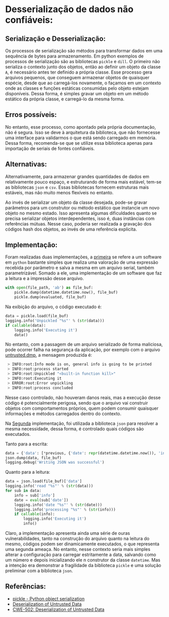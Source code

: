 # Desserialização de dados não confiáveis:

## Serialização e Desserialização:

Os processos de serialização são métodos para transformar dados em uma
sequência de bytes para armazenamento. Em python exemplos de processos de
serialização são as bibliotecas `pickle` e `dill`. O primeiro não serializa o
contexto junto dos objetos, então ao definir um objeto da classe `A`, é
necessário antes ter definido a própria classe. Esse processo gera arquivos
pequenos, que conseguem armazenar objetos de quaisquer espécie, desde que ao
carregá-los novamente, o façamos em um contexto onde as classes e funções
estáticas consumidas pelo objeto estejam disponíveis. Dessa forma, é simples
gravar um objeto em um método estático da própria classe, e carregá-lo da mesma
forma.

## Erros possíveis:

No entanto, esse processo, como apontado pela própria documentação, não é
segura. Isso se deve à arquitetura da biblioteca, que não fornecesse uma
interface para validarmos o que está sendo carregado em memória. Dessa forma,
recomenda-se que se utilize essa biblioteca apenas para importação de seriais
de fontes confiáveis.

## Alternativas:

Alternativamente, para armazenar grandes quantidades de dados em relativamente
pouco espaço, e estruturando de forma mais estável, tem-se as bibliotecas
`json` e `csv`. Essas bibliotecas fornecem estruturas mais estáveis, mas não
muito menos flexíveis no entanto.

Ao invés de serializar um objeto da classe desejada, pode-se gravar parâmetros
para um construtor ou método estático que instancie um novo objeto no mesmo
estado. Isso apresenta algumas dificuldades quanto se precisa serializar
objetos interdependentes, isso é, duas instâncias com referências mútuas. Nesse
caso, poderia ser realizada a gravação dos códigos hash dos objetos, ao invés
de uma referência explicita.

## Implementação:

Foram realizadas duas implementações, a [primeira](proj_item_1/) se refere a um
software em `python` bastante simples que realiza uma valoração de uma
expressão recebida por parâmetro e salva a mesma em um arquivo serial, também
parametrizável. Somado a ele, uma implementação de um software que faz a
leitura e a impressão desse arquivo.

```python
with open(file_path, 'ab') as file_buf:
    pickle.dump(datetime.datetime.now(), file_buf)
    pickle.dump(evaluated, file_buf)
```

Na exibição do arquivo, o código executado é:

```python
data = pickle.load(file_buf)
logging.info('Unpickled "%s"' % (str(data)))
if callable(data):
    logging.info('Executing it')
    data()
```

No entanto, com a passagem de um arquivo serializado de forma maliciosa, pode
ocorrer falha na segurança da aplicação, por exemplo com o arquivo
[untrusted.dmp](proj_item_1/untrusted.dmp), a mensagem produzida é:

```Bash
 > INFO:root:Info mode is on, general info is going to be printed
 > INFO:root:process started
 > INFO:root:Unpickled "<built-in function kill>"
 > INFO:root:Executing it
 > ERROR:root:Error unpickling
 > INFO:root:process concluded
```

Nesse caso controlado, não houveram danos reais, mas a execução desse código é
potencialmente perigosa, sendo que o arquivo vai construir objetos com
comportamentos próprios, quem podem consumir quaisquer informações e métodos
carregados dentro do contexto.

Na [Segunda](proj_item_2/) implementação, foi utilizada a biblioteca `json`
para resolver a mesma necessidade, dessa forma, é controlado quais códigos são
executados.

Tanto para a escrita:
```python
data = {'data': [*previous, {'date': repr(datetime.datetime.now()), 'info': evaluated}]}
json.dump(data, file_buf)
logging.debug('Writing JSON was successful')
```

Quanto para a leitura:
```python
data = json.load(file_buf)['data']
logging.info('read "%s"' % (str(data)))
for sub in data:
    info = sub['info']
    date = eval(sub['date'])
    logging.info('date "%s"' % (str(date)))
    logging.info('processing "%s"' % (str(info)))
    if callable(info):
        logging.info('Executing it')
        info()
```

Claro, a implementação apresenta ainda uma série de ouras vulnerabilidades,
tanto na construção do arquivo quanto na leitura do mesmo, códigos podem ser
dinamicamente executados, o que representa uma segunda ameaça.  No entanto,
nesse contexto seria mais simples alterar a configuração para carregar
estritamente a data, salvando como um número e depois inicializando ele n
construtor da classe `datetime`. Mas a intenção era demonstrar a fragilidade da
biblioteca `pickle` e uma solução preliminar com a biblioteca `json`.

## Referências:

 - [pickle - Python object serialization](https://docs.python.org/2/library/pickle.html)
 - [Deserialization of Untrusted Data](https://snyk.io/vuln/SNYK-JAVA-COMFASTERXMLJACKSONCORE-72445)
 - [CWE-502: Deserialization of Untrusted Data](https://cwe.mitre.org/data/definitions/502.html)
